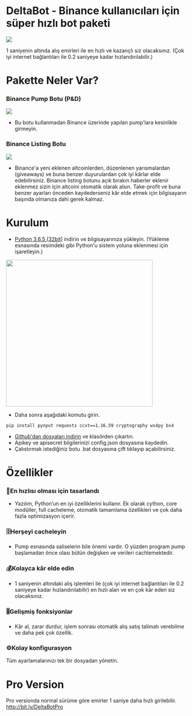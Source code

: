 # DeltaBot - Binance kullanıcıları için süper hızlı bot paketi 

![](https://image.ibb.co/kpCga9/make_money.jpg)

1 saniyenin altında alış emirleri ile en hızlı ve kazançlı siz olacaksınız. 
(Çok iyi internet bağlantıları ile 0.2 saniyeye kadar hızlandırılabilir.)

# Pakette Neler Var?
### Binance Pump Botu (P&D)
![](https://image.ibb.co/hwBaRe/ornek.png)
* Bu botu kullanmadan Binance üzerinde yapılan pump'lara kesinlikle girmeyin. 

### Binance Listing Botu
![](https://image.ibb.co/bFtKKz/binance_new_listings.jpg)
* Binance'a yeni eklenen altcoinlerden, düzenlenen yarısmalardan (giveaways) ve buna benzer duyurulardan çok iyi kârlar elde edebilirsiniz. Binance listing botunu açık bırakın haberler eklenir eklenmez sizin için altcoini otomatik olarak alsın. Take-profit ve buna benzer ayarları önceden kaydederseniz kâr elde etmek için bilgisayarın başında olmanıza dahi gerek kalmaz. 

# Kurulum  
* [Python 3.6.5 (32bit)](https://www.python.org/ftp/python/3.6.5/python-3.6.5.exe) indirin ve bilgisayarınıza yükleyin. (Yükleme esnasında resimdeki gibi Python'u sistem yoluna eklenmesi için işaretleyin.)
<img align="middle" width="400" src="https://image.ibb.co/n95BK9/add_python_to_system_path.png"> 


* Daha sonra aşağıdaki komutu girin. 
```
pip install pynput requests ccxt==1.16.59 cryptography ws4py bs4
```
* [Github'dan dosyaları indirin](https://github.com/lukacci/binance-pump-bot/archive/master.zip) ve klasörden çıkartın. 
* Apikey ve apisecret bilgilerinizi config.json dosyasına kaydedin. 
* Çalıstırmak istediğiniz botu .bat dosyasına çift tıklayıp açabilirsiniz.  


# Özellikler
### 🚀En hızlısı olması için tasarlandı 
* Yazılım, Python’un en iyi özelliklerini kullanır. Ek olarak cython, core modüller, full cacheleme, otomatik tamamlama özellikleri ve çok daha fazla optimizasyon içerir.
### 🗄️Herşeyi cacheleyin
* Pump esnasında saliselerin bile önemi vardır. O yüzden program pump başlamadan önce olası bütün değişken ve verileri cachlemektedir.
### 💰Kolayca kâr elde edin
* 1 saniyenin altındaki alış işlemleri ile (çok iyi internet bağlantıları ile 0.2 saniyeye kadar hızlandırılabilir) en hızlı alan ve en çok kâr eden siz olacaksınız.
### 🎚️Gelişmiş fonksiyonlar
* Kâr al, zarar durdur, işlem sonrası otomatik alış satış talimatı verebilme ve daha pek çok özellik.
### ⚙️Kolay konfigurasyon
Tüm ayarlamalarınızı tek bir dosyadan yönetin.
  
  
  
 # Pro Version 
 Pro versionda normal sürüme göre emirler 1 saniye daha hızlı girilebilir.  
 http://bit.ly/DeltaBotPro
 
 



